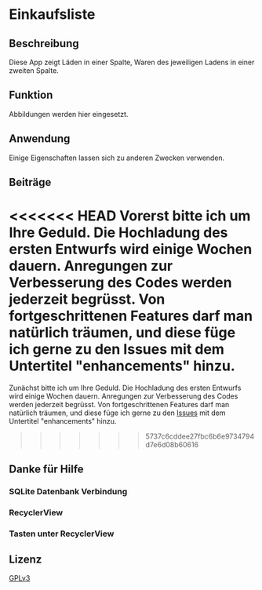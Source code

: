 # Einkaufsliste

## Beschreibung
Diese App zeigt Läden in einer Spalte, Waren des jeweiligen Ladens in einer zweiten Spalte.

## Funktion
Abbildungen werden hier eingesetzt.

## Anwendung
Einige Eigenschaften lassen sich zu anderen Zwecken verwenden.

## Beiträge
<<<<<<< HEAD
Vorerst bitte ich um Ihre Geduld. Die Hochladung des ersten Entwurfs wird einige Wochen dauern. Anregungen zur 
Verbesserung des Codes werden jederzeit begrüsst. Von fortgeschrittenen Features darf man natürlich träumen, und
diese füge ich gerne zu den Issues mit dem Untertitel "enhancements" hinzu.
=======
Zunächst bitte ich um Ihre Geduld. Die Hochladung des ersten Entwurfs wird einige Wochen dauern. Anregungen zur Verbesserung des Codes werden jederzeit begrüsst. Von fortgeschrittenen Features darf man natürlich träumen, und diese füge ich gerne zu den [Issues](https://github.com/Galajda/Einkaufsliste/issues?q=is%3Aopen+is%3Aissue+label%3Aenhancement) mit dem Untertitel "enhancements" hinzu.
>>>>>>> 5737c6cddee27fbc6b6e9734794d7e6d08b60616

## Danke für Hilfe
  ### SQLite Datenbank Verbindung
  
  ### RecyclerView
  
  ### Tasten unter RecyclerView
  
## Lizenz
[GPLv3](https://github.com/Galajda/Einkaufsliste/blob/master/LICENSE)

